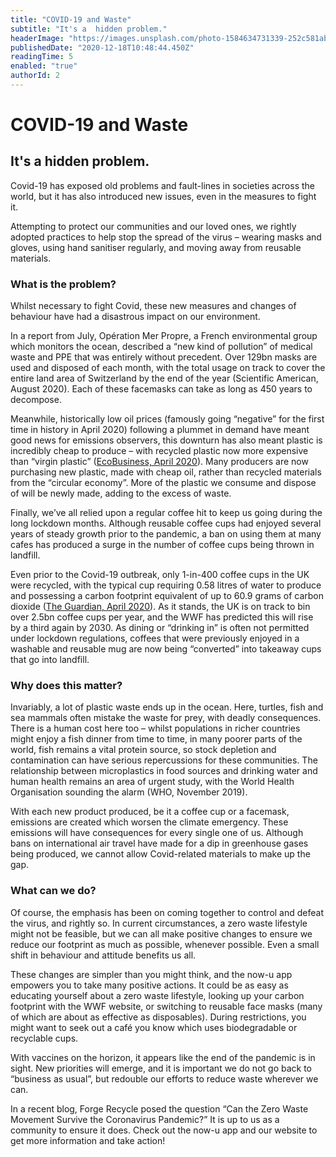 ```yaml
---
title: "COVID-19 and Waste"
subtitle: "It's a  hidden problem."
headerImage: "https://images.unsplash.com/photo-1584634731339-252c581abfc5?ixid=MXwxMjA3fDB8MHxwaG90by1wYWdlfHx8fGVufDB8fHw%3D&ixlib=rb-1.2.1&auto=format&fit=crop&w=1508&q=80"
publishedDate: "2020-12-18T10:48:44.450Z"
readingTime: 5
enabled: "true"
authorId: 2
---
```


# COVID-19 and Waste

## It's a  hidden problem.

Covid-19 has exposed old problems and fault-lines in societies across the world, but it has also introduced new issues, even in the measures to fight it. 

Attempting to protect our communities and our loved ones, we rightly adopted practices to help stop the spread of the virus – wearing masks and gloves, using hand sanitiser regularly, and moving away from reusable materials.

### What is the problem?

Whilst necessary to fight Covid, these new measures and changes of behaviour have had a disastrous impact on our environment. 

In a report from July, Opération Mer Propre, a French environmental group which monitors the ocean, described a “new kind of pollution” of medical waste and PPE that was entirely without precedent. Over 129bn masks are used and disposed of each month, with the total usage on track to cover the entire land area of Switzerland by the end of the year (Scientific American, August 2020). Each of these facemasks can take as long as 450 years to decompose. 

Meanwhile, historically low oil prices (famously going “negative” for the first time in history in April 2020) following a plummet in demand have meant good news for emissions observers, this downturn has also meant plastic is incredibly cheap to produce – with recycled plastic now more expensive than “virgin plastic” ([EcoBusiness, April 2020](https://www.eco-business.com/news/coronavirus-induced-oil-price-plunge-is-hurting-the-circular-economy-for-plastic/?sw-signup=true)). Many producers are now purchasing new plastic, made with cheap oil, rather than recycled materials from the “circular economy”. More of the plastic we consume and dispose of will be newly made, adding to the excess of waste.  

Finally, we’ve all relied upon a regular coffee hit to keep us going during the long lockdown months. Although reusable coffee cups had enjoyed several years of steady growth prior to the pandemic, a ban on using them at many cafes has produced a surge in the number of coffee cups being thrown in landfill. 

Even prior to the Covid-19 outbreak, only 1-in-400 coffee cups in the UK were recycled, with the typical cup requiring 0.58 litres of water to produce and possessing a carbon footprint equivalent of up to 60.9 grams of carbon dioxide ([The Guardian, April 2020](https://www.theguardian.com/environment/2020/apr/26/why-britains-25-billion-paper-coffee-cups-are-an-eco-disaster)). As it stands, the UK is on track to bin over 2.5bn coffee cups per year, and the WWF has predicted this will rise by a third again by 2030. As dining or “drinking in” is often not permitted under lockdown regulations, coffees that were previously enjoyed in a washable and reusable mug are now being “converted” into takeaway cups that go into landfill. 


### Why does this matter?

Invariably, a lot of plastic waste ends up in the ocean. Here, turtles, fish and sea mammals often mistake the waste for prey, with deadly consequences. There is a human cost here too – whilst populations in richer countries might enjoy a fish dinner from time to time, in many poorer parts of the world, fish remains a vital protein source, so stock depletion and contamination can have serious repercussions for these communities. The relationship between microplastics in food sources and drinking water and human health remains an area of urgent study, with the World Health Organisation sounding the alarm (WHO, November 2019). 

With each new product produced, be it a coffee cup or a facemask, emissions are created which worsen the climate emergency. These emissions will have consequences for every single one of us. Although bans on international air travel have made for a dip in greenhouse gases being produced, we cannot allow Covid-related materials to make up the gap. 


### What can we do?

Of course, the emphasis has been on coming together to control and defeat the virus, and rightly so. In current circumstances, a zero waste lifestyle might not be feasible, but we can all make positive changes to ensure we reduce our footprint as much as possible, whenever possible. Even a small shift in behaviour and attitude benefits us all. 

These changes are simpler than you might think, and the now-u app empowers you to take many positive actions. It could be as easy as educating yourself about a zero waste lifestyle, looking up your carbon footprint with the WWF website, or switching to reusable face masks (many of which are about as effective as disposables). During restrictions, you might want to seek out a café you know which uses biodegradable or recyclable cups.

With vaccines on the horizon, it appears like the end of the pandemic is in sight. New priorities will emerge, and it is important we do not go back to “business as usual”, but redouble our efforts to reduce waste wherever we can. 

In a recent blog, Forge Recycle posed the question “Can the Zero Waste Movement Survive the Coronavirus Pandemic?” It is up to us as a community to ensure it does. Check out the now-u app and our website to get more information and take action!

